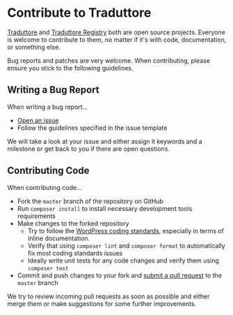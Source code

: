 # Contribute to Traduttore

[Traduttore](https://github.com/wearerequired/traduttore) and [Traduttore Registry](https://github.com/wearerequired/traduttore-registry) both are open source projects. Everyone is welcome to contribute to them, no matter if it's with code, documentation, or something else.

Bug reports and patches are very welcome. When contributing, please ensure you stick to the following guidelines.

## Writing a Bug Report

When writing a bug report...

* [Open an issue](https://github.com/wearerequired/traduttore/issues/new)
* Follow the guidelines specified in the issue template

We will take a look at your issue and either assign it keywords and a milestone or get back to you if there are open questions.

## Contributing Code

When contributing code...

* Fork the `master` branch of the repository on GitHub
* Run `composer install` to install necessary development tools requirements
* Make changes to the forked repository
    * Try to follow the [WordPress coding standards](https://make.wordpress.org/core/handbook/best-practices/coding-standards/), especially in terms of inline documentation.
    * Verify that using `composer lint` and `composer format` to automatically fix most coding standards issues
    * Ideally write unit tests for any code changes and verify them using `composer test`
* Commit and push changes to your fork and [submit a pull request](https://github.com/wearerequired/traduttore/compare) to the `master` branch

We try to review incoming pull requests as soon as possible and either merge them or make suggestions for some further improvements. 
